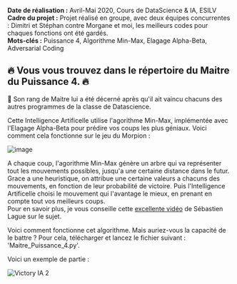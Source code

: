 **Date de réalisation :** Avril-Mai 2020, Cours de DataScience & IA, ESILV
<br>
**Cadre du projet :** Projet réalisé en groupe, avec deux équipes concurrentes : Dimitri et Stéphan contre Morgane et moi, les meilleurs codes pour chaques fonctions ont été gardés.
<br>
**Mots-clés :** Puissance 4, Algorithme Min-Max, Elagage Alpha-Beta, Adversarial Coding  


## 🔥 Vous vous trouvez dans le répertoire du Maitre du Puissance 4. 🔥

🔰 Son rang de Maitre lui a été décerné après qu'il ait vaincu chacuns des autres programmes de la classe de Datascience. 

Cette Intelligence Artificelle utilise l'agorithme Min-Max, implémentée avec l'Elagage Alpha-Beta pour prédire vos coups les plus géniaux.
Voici comment cela fonctionne sur le jeu du Morpion : 

![image](https://user-images.githubusercontent.com/90097422/208294578-eca26d53-12a1-4482-ab11-651f1b176b6d.png)

A chaque coup, l'agorithme Min-Max génère un arbre qui va représenter tout les mouvements possibles, jusqu'a une certaine distance dans le futur. Grace a une heuristique, on attribue une certaine valeurs a chacuns des mouvements, en fonction de leur probabilité de victoire. Puis l'Intelligence Artificelle choisi le mouvement qui l'avantage le mieux, en prenant en compte tout vos meilleurs coups.  
Pour en savoir plus, je vous conseille cette [excellente vidéo](https://www.youtube.com/watch?v=l-hh51ncgDI) de Sébastien Lague sur le sujet.

Voici comment fonctionne cet algorithme. Mais auriez-vous la capacité de le battre ?
Pour cela, télécharger et lancez le fichier suivant : 'Maitre_Puissance_4.py'.

Voici un exemple de partie : 

![Victory IA 2](https://user-images.githubusercontent.com/90097422/174677532-b8e32e2f-e650-4244-8926-c4073288fc21.png)
